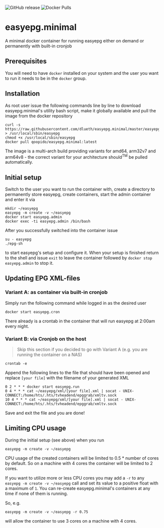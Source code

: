 ![GitHub release](https://img.shields.io/github/release/dlueth/easyepg.minimal.svg)
![Docker Pulls](https://img.shields.io/docker/pulls/qoopido/easyepg.minimal.svg)

# easyepg.minimal
A minimal docker container for running easyepg either on demand or permanently with built-in cronjob

## Prerequisites
You will need to have `docker` installed on your system and the user you want to run it needs to be in the `docker` group.

## Installation
As root user issue the following commands line by line to download easyepg.minimal's utility bash script, make it globally available and pull the image from the docker repository
```
curl -s https://raw.githubusercontent.com/dlueth/easyepg.minimal/master/easyepg > /usr/local/sbin/easyepg
chmod +x /usr/local/sbin/easyepg
docker pull qoopido/easyepg.minimal:latest
```

The image is a multi-arch build providing variants for amd64, arm32v7 and arm64v8 - the correct variant for your architecture should<sup>TM</sup> be pulled automatically.

## Initial setup
Switch to the user you want to run the container with, create a directory to permanently store easyepg, create containers, start the admin container and enter it via
```
mkdir ~/easyepg
easyepg -m create -v ~/easyepg
docker start easyepg.admin
docker exec -ti easyepg.admin /bin/bash
```

After you successfully switched into the container issue
```
su - easyepg
./epg-sh
```

to start easyepg's setup and configure it. When your setup is finished return to the shell and issue `exit` to leave the container followed by `docker stop easyepg.admin` to stop it. 

## Updating EPG XML-files

### Variant A: as container via built-in cronjob
Simply run the following command while logged in as the desired user

```
docker start easyepg.cron
```

There already is a crontab in the container that will run easyepg at 2:00am every night.

### Variant B: via Cronjob on the host
> Skip this section if you decided to go with Variant A (e.g. you are running the container on a NAS)

```
crontab -e
```

Append the following lines to the file that should have been opened and replace `[your file]` with the filename of your generated XML

```
0 2 * * * docker start easyepg.run
0 4 * * * cat ~/easyepg/xml/[your file].xml | socat - UNIX-CONNECT:/home/hts/.hts/tvheadend/epggrab/xmltv.sock
10 4 * * * cat ~/easyepg/xml/[your file].xml | socat - UNIX-CONNECT:/home/hts/.hts/tvheadend/epggrab/xmltv.sock 
```

Save and exit the file and you are done!

## Limiting CPU usage
During the initial setup (see above) when you run

```
easyepg -m create -v ~/easyepg 
```

CPU usage of the created containers will be limited to 0.5 * number of cores by default. So on a machine with 4 cores the container will be limited to 2 cores.

If you want to utilize more or less CPU cores you may add a `-r` to any `easyepg -m create -v ~/easyepg` call and set its value to a positive float with a maximum of `1`. You can re-create easyepg.minimal's containers at any time if none of them is running.

So, e.g.

```
easyepg -m create -v ~/easyepg -r 0.75
```

will allow the container to use 3 cores on a machine with 4 cores.
